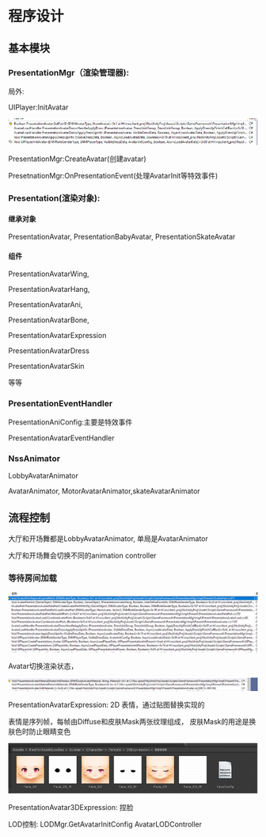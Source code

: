 # 程序设计

## 基本模块

### PresentationMgr（渲染管理器\):

局外:

UIPlayer:InitAvatar

![](../../../.gitbook/assets/image%20%28195%29.png)

PresentationMgr:CreateAvatar\(创建avatar\)

PresetnationMgr:OnPresentationEvent\(处理AvatarInit等特效事件\)

### Presentation\(渲染对象\):

#### 继承对象

PresentationAvatar, PresentationBabyAvatar, PresentationSkateAvatar

#### 组件

PresentationAvatarWing,

PresentationAvatarHang,

PresentationAvatarAni,

PresentationAvatarBone,

PresentationAvatarExpression

PresentationAvatarDress

PresentationAvatarSkin

等等

### PresentationEventHandler

PresentationAniConfig:主要是特效事件

PresentationAvatarEventHandler

### NssAnimator

LobbyAvatarAnimator

AvatarAnimator, MotorAvatarAnimator,skateAvatarAnimator

## 流程控制

大厅和开场舞都是LobbyAvatarAnimator, 单局是AvatarAnimator

大厅和开场舞会切换不同的animation controller

### 等待房间加载

![&#x52A0;&#x8F7D;&#x5806;&#x6808;](../../../.gitbook/assets/image%20%28190%29.png)

Avatar切换渲染状态，

![](../../../.gitbook/assets/image%20%28192%29.png)

PresentationAvatarExpression: 2D 表情，通过贴图替换实现的

表情是序列帧，每帧由Diffuse和皮肤Mask两张纹理组成， 皮肤Mask的用途是换肤色时防止眼睛变色

![](../../../.gitbook/assets/image%20%28194%29.png)

PresentationAvatar3DExpression: 捏脸

LOD控制: LODMgr.GetAvatarInitConfig AvatarLODController



